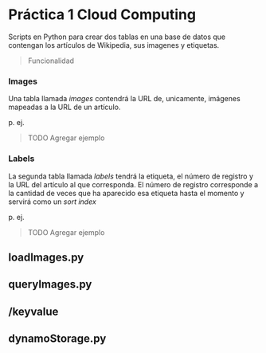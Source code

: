 # Práctica 1 Cloud Computing

Scripts en Python para crear dos tablas en una base de datos que contengan los artículos de Wikipedia, 
sus imagenes y etiquetas.
> Funcionalidad

### Images
Una tabla llamada _images_ contendrá la URL de, unicamente, imágenes mapeadas a la URL de un artículo.

p. ej. 
> TODO Agregar ejemplo

### Labels
La segunda tabla llamada _labels_ tendrá la etiqueta, el número de registro y la URL del artículo al que corresponda.
El número de registro corresponde a la cantidad de veces que ha aparecido esa etiqueta hasta el momento y servirá como 
un _sort index_

p. ej.
> TODO Agregar ejemplo

## loadImages.py

## queryImages.py

## /keyvalue

## dynamoStorage.py

